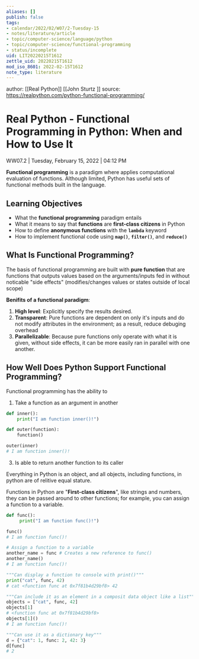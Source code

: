 ```yaml
---
aliases: []
publish: false
tags:
- calendar/2022/02/W07/2-Tuesday-15
- notes/literature/article
- topic/computer-science/language/python
- topic/computer-science/functional-programming
- status/incomplete
uid: LIT20220215T1612
zettle_uid: 20220215T1612
mod_iso_8601: 2022-02-15T1612
note_type: literature
---
```


author: [[Real Python]] [[John Sturtz ]]
source: <https://realpython.com/python-functional-programming/>

# Real Python - Functional Programming in Python: When and How to Use It

WW07.2 | Tuesday, February 15, 2022 | 04:12 PM

 **Functional programming** is a paradigm where applies computational evaluation of functions. Although limited, Python has useful sets of functional methods built in the language.

 ## Learning Objectives

-   What the **functional programming** paradigm entails
-   What it means to say that **functions** are **first-class citizens** in Python
-   How to define **anonymous functions** with the **`lambda`** keyword
-   How to implement functional code using **`map()`**, **`filter()`**, and **`reduce()`**

## What Is Functional Programming?

The basis of functional programming are built with **pure function** that are functions that outputs values based on the arguments/inputs fed in without noticable "side effects" (modifies/changes values or states outside of local scope)

**Benifits of a functional paradigm**:
1. **High level**: Explicitly specify the results desired.
2. **Transparent**: Pure functions are dependent on only it's inputs and do not modify attributes in the environment; as a result, reduce debuging overhead
3. **Parallelizable**: Because pure functions only operate with what it is given, without side effects, it can be more easily ran in parallel with one another.

## How Well Does Python Support Functional Programming?

Functional programming has the ability to 
1. Take a function as an argument in another
```python
def inner():
    print("I am function inner()!")

def outer(function):
    function()

outer(inner)
# I am function inner()!
```
3. Is able to return another function to its caller

Everything in Python is an object, and all objects, including functions, in python are of relitive equal stature.

Functions in Python are "**First-class citizens**", like strings and numbers, they can be passed around to other functions; for example, you can assign a function to a variable.

```python
def func():
     print("I am function func()!")

func()
# I am function func()!

# Assign a function to a variable
another_name = func # Creates a new reference to func()
another_name()
# I am function func()!

"""Can display a function to console with print()"""
print("cat", func, 42)
# cat <function func at 0x7f81b4d29bf8> 42

"""Can include it as an element in a composit data object like a list"""
objects = ["cat", func, 42]
objects[1]
# <function func at 0x7f81b4d29bf8>
objects[1]()
# I am function func()!

"""Can use it as a dictionary key"""
d = {"cat": 1, func: 2, 42: 3}
d[func]
# 2
```


